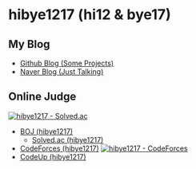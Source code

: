 # hibye1217 (hi12 & bye17)

## My Blog
- [Github Blog (Some Projects)](https://hibye1217.github.io)
- [Naver Blog (Just Talking)](https://blog.naver.com/hibye1217)

## Online Judge
[![hibye1217 - Solved.ac](http://mazassumnida.wtf/api/v2/generate_badge?boj=hibye1217)](https://solved.ac/profile/hibye1217)
- [BOJ (hibye1217)](https://www.acmicpc.net/user/hibye1217)
  - [Solved.ac (hibye1217)](https://solved.ac/profile/hibye1217)
- [CodeForces (hibye1217)](https://codeforces.com/profile/hibye1217) [![hibye1217 - CodeForces](https://run.kaist.ac.kr/badges/codeforces/hibye1217.svg)](https://codeforces.com/profile/hibye1217)
- [CodeUp (hibye1217)](https://codeup.kr/userinfo.php?user=hibye1217)
